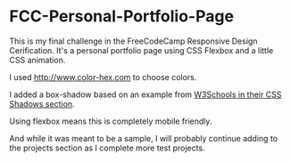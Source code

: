 # FCC-Personal-Portfolio-Page
This is my final challenge in the FreeCodeCamp Responsive Design Cerification. It's a personal portfolio page using CSS Flexbox and a little CSS animation.

I used http://www.color-hex.com to choose colors.

I added a box-shadow based on an example from [W3Schools in their CSS Shadows section](https://www.w3schools.com/css/css3_shadows.asp).

Using flexbox means this is completely mobile friendly.

And while it was meant to be a sample, I will probably continue adding to the projects section as I complete more test projects.

